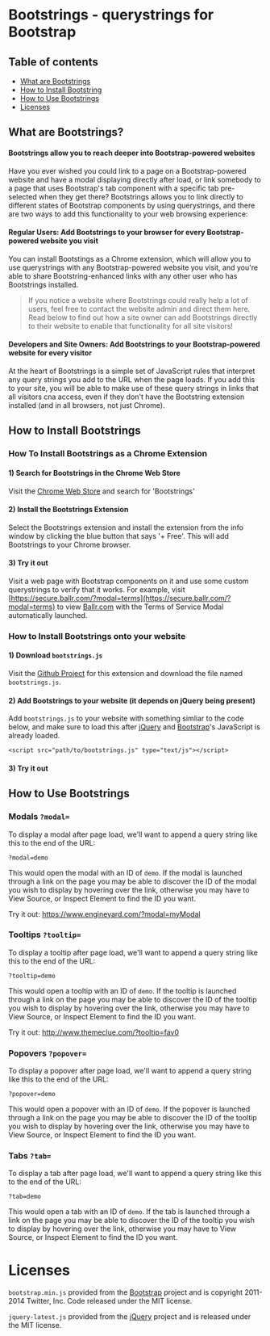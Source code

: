 **Bootstrings** - querystrings for Bootstrap
=========

## Table of contents

 - [What are Bootstrings](#what-are-bootstrings)
 - [How to Install Bootstring](#how-to-install-bootstrings)
 - [How to Use Bootstrings](#how-to-use-bootstrings)
 - [Licenses](#licenses)

## What are Bootstrings?

#### Bootstrings allow you to reach deeper into Bootstrap-powered websites

Have you ever wished you could link to a page on a Bootstrap-powered website and have a modal displaying directly after load, or link somebody to a page that uses Bootstrap's tab component with a specific tab pre-selected when they get there? Bootstrings allows you to link directly to different states of Bootstrap components by using querystrings, and there are two ways to add this functionality to your web browsing experience:

#### Regular Users: Add Bootstrings to your browser for every Bootstrap-powered website you visit

You can install Bootstings as a Chrome extension, which will allow you to use querystrings with any Bootstrap-powered website you visit, and you're able to share Bootstring-enhanced links with any other user who has Bootstrings installed.

> If you notice a website where Bootstrings could really help a lot of users, feel free to contact the website admin and direct them here. Read below to find out how a site owner can add Bootstrings directly to their website to enable that functionality for all site visitors!

#### Developers and Site Owners: Add Bootstrings to your Bootstrap-powered website for every visitor

At the heart of Bootstrings is a simple set of JavaScript rules that interpret any query strings you add to the URL when the page loads. If you add this to your site, you will be able to make use of these query strings in links that all visitors cna access, even if they don't have the Bootstring extension installed (and in all browsers, not just Chrome).


## How to Install Bootstrings

### How To Install Bootstrings as a Chrome Extension

#### 1) Search for Bootstrings in the Chrome Web Store

Visit the [Chrome Web Store](https://chrome.google.com/webstore/category/extensions) and search for 'Bootstrings'

#### 2) Install the Bootstrings Extension

Select the Bootstrings extension and install the extension from the info window by clicking the blue button that says '+ Free'. This will add Bootstrings to your Chrome browser.

#### 3) Try it out

Visit a web page with Bootstrap components on it and use some custom querystrings to verify that it works. For example, visit [https://secure.ballr.com/?modal=terms](https://secure.ballr.com/?modal=terms) to view [Ballr.com](https://secure.ballr.com) with the Terms of Service Modal automatically launched.

### How to Install Bootstrings onto your website

#### 1) Download `bootstrings.js`

Visit the [Github Project](https://github.com/tomhodgins/bootstrings) for this extension and download the file named `bootstrings.js`.

#### 2) Add Bootstrings to your website (it depends on jQuery being present)

Add `bootstrings.js` to your website with something simliar to the code below, and make sure to load this after [jQuery](http://jquery.com) and [Bootstrap](http://getbootstrap.com)'s JavaScript is already loaded.

    <script src="path/to/bootstrings.js" type="text/js"></script>

#### 3) Try it out


## How to Use Bootstrings

### Modals `?modal=`
To display a modal after page load, we'll want to append a query string like this to the end of the URL:

`?modal=demo`

This would open the modal with an ID of `demo`. If the modal is launched through a link on the page you may be able to discover the ID of the modal you wish to display by hovering over the link, otherwise you may have to View Source, or Inspect Element to find the ID you want.

Try it out: https://www.engineyard.com/?modal=myModal


### Tooltips `?tooltip=`
To display a tooltip after page load, we'll want to append a query string like this to the end of the URL:

`?tooltip=demo`

This would open a tooltip with an ID of `demo`. If the tooltip is launched through a link on the page you may be able to discover the ID of the tooltip you wish to display by hovering over the link, otherwise you may have to View Source, or Inspect Element to find the ID you want.

Try it out: http://www.themeclue.com/?tooltip=fav0


### Popovers `?popover=`
To display a popover after page load, we'll want to append a query string like this to the end of the URL:

`?popover=demo`

This would open a popover with an ID of `demo`. If the popover is launched through a link on the page you may be able to discover the ID of the tooltip you wish to display by hovering over the link, otherwise you may have to View Source, or Inspect Element to find the ID you want.

### Tabs `?tab=`
To display a tab after page load, we'll want to append a query string like this to the end of the URL:

`?tab=demo`

This would open a tab with an ID of `demo`. If the tab is launched through a link on the page you may be able to discover the ID of the tooltip you wish to display by hovering over the link, otherwise you may have to View Source, or Inspect Element to find the ID you want.


# Licenses

`bootstrap.min.js` provided from the [Bootstrap](https://github.com/twbs/bootstrap) project and is copyright 2011-2014 Twitter, Inc. Code released under the MIT license.

`jquery-latest.js` provided from the [jQuery](https://jquery.org/license) project and is released under the MIT license.

